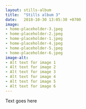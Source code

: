 ```yaml
---
layout: stills-album
title:  "Stills album 3"
date:   2018-10-30 13:05:30 +0700
image:
- home-placeholder-3.jpeg
- home-placeholder-2.jpeg
- home-placeholder-1.jpeg
- home-placeholder-4.jpeg
- home-placeholder-5.jpeg
- home-placeholder-6.jpeg
image-alt:
- Alt text for image 1
- Alt text for image 2
- Alt text for image 3
- Alt text for image 4
- Alt text for image 5
- Alt text for image 6
---
```


Text goes here
